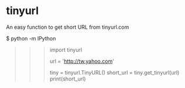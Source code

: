 # tinyurl
An easy function to get short URL from tinyurl.com

   $ python -m IPython

>>> import tinyurl
>>> 
>>> url = 'http://tw.yahoo.com'
>>> 
>>> tiny = tinyurl.TinyURL()
>>> short_url = tiny.get_tinyurl(url)
>>> print(short_url)
